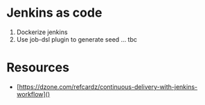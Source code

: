 # Jenkins as code

1. Dockerize jenkins
2. Use job-dsl plugin to generate seed
... tbc

# Resources

* [https://dzone.com/refcardz/continuous-delivery-with-jenkins-workflow]()
